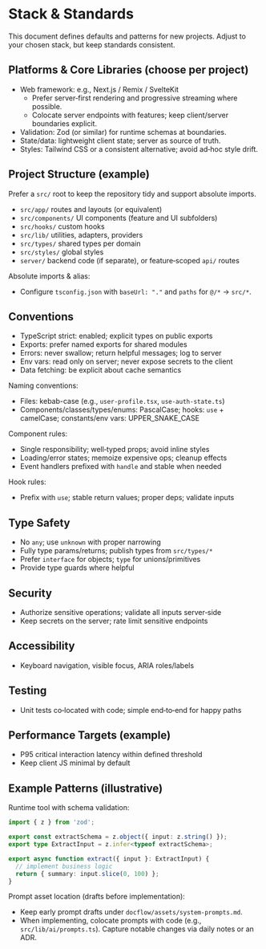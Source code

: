 # Stack & Standards

This document defines defaults and patterns for new projects. Adjust to your chosen stack, but keep standards consistent.

## Platforms & Core Libraries (choose per project)

- Web framework: e.g., Next.js / Remix / SvelteKit
  - Prefer server‑first rendering and progressive streaming where possible.
  - Colocate server endpoints with features; keep client/server boundaries explicit.
- Validation: Zod (or similar) for runtime schemas at boundaries.
- State/data: lightweight client state; server as source of truth.
- Styles: Tailwind CSS or a consistent alternative; avoid ad‑hoc style drift.

## Project Structure (example)

Prefer a `src/` root to keep the repository tidy and support absolute imports.

- `src/app/` routes and layouts (or equivalent)
- `src/components/` UI components (feature and UI subfolders)
- `src/hooks/` custom hooks
- `src/lib/` utilities, adapters, providers
- `src/types/` shared types per domain
- `src/styles/` global styles
- `server/` backend code (if separate), or feature‑scoped `api/` routes

Absolute imports & alias:
- Configure `tsconfig.json` with `baseUrl: "."` and `paths` for `@/*` → `src/*`.

## Conventions

- TypeScript strict: enabled; explicit types on public exports
- Exports: prefer named exports for shared modules
- Errors: never swallow; return helpful messages; log to server
- Env vars: read only on server; never expose secrets to the client
- Data fetching: be explicit about cache semantics

Naming conventions:
- Files: kebab-case (e.g., `user-profile.tsx`, `use-auth-state.ts`)
- Components/classes/types/enums: PascalCase; hooks: `use` + camelCase; constants/env vars: UPPER_SNAKE_CASE

Component rules:
- Single responsibility; well‑typed props; avoid inline styles
- Loading/error states; memoize expensive ops; cleanup effects
- Event handlers prefixed with `handle` and stable when needed

Hook rules:
- Prefix with `use`; stable return values; proper deps; validate inputs

## Type Safety

- No `any`; use `unknown` with proper narrowing
- Fully type params/returns; publish types from `src/types/*`
- Prefer `interface` for objects; `type` for unions/primitives
- Provide type guards where helpful

## Security

- Authorize sensitive operations; validate all inputs server‑side
- Keep secrets on the server; rate limit sensitive endpoints

## Accessibility

- Keyboard navigation, visible focus, ARIA roles/labels

## Testing

- Unit tests co‑located with code; simple end‑to‑end for happy paths

## Performance Targets (example)

- P95 critical interaction latency within defined threshold
- Keep client JS minimal by default

## Example Patterns (illustrative)

Runtime tool with schema validation:

```ts
import { z } from 'zod';

export const extractSchema = z.object({ input: z.string() });
export type ExtractInput = z.infer<typeof extractSchema>;

export async function extract({ input }: ExtractInput) {
  // implement business logic
  return { summary: input.slice(0, 100) };
}
```

Prompt asset location (drafts before implementation):
- Keep early prompt drafts under `docflow/assets/system-prompts.md`.
- When implementing, colocate prompts with code (e.g., `src/lib/ai/prompts.ts`). Capture notable changes via daily notes or an ADR.
